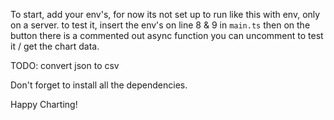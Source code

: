 

To start, add your env's, for now its not set  up to run like this with env, only on a server. to test it, insert the env's on line 8 & 9 in `main.ts`
then on the button there is a commented out async function you can uncomment to test it / get the chart data. 

TODO: convert json to csv

Don't forget to install all the dependencies. 

Happy Charting!
